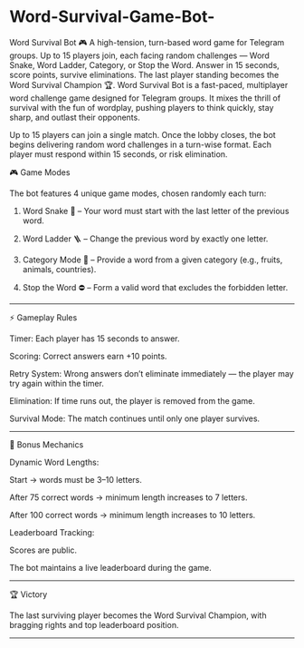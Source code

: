 # Word-Survival-Game-Bot-
Word Survival Bot 🎮 A high-tension, turn-based word game for Telegram groups. Up to 15 players join, each facing random challenges — Word Snake, Word Ladder, Category, or Stop the Word. Answer in 15 seconds, score points, survive eliminations. The last player standing becomes the Word Survival Champion 🏆.
Word Survival Bot is a fast-paced, multiplayer word challenge game designed for Telegram groups.
It mixes the thrill of survival with the fun of wordplay, pushing players to think quickly, stay sharp, and outlast their opponents.

Up to 15 players can join a single match. Once the lobby closes, the bot begins delivering random word challenges in a turn-wise format. Each player must respond within 15 seconds, or risk elimination.

🎮 Game Modes

The bot features 4 unique game modes, chosen randomly each turn:

1. Word Snake 🐍 – Your word must start with the last letter of the previous word.


2. Word Ladder 🪜 – Change the previous word by exactly one letter.


3. Category Mode 📂 – Provide a word from a given category (e.g., fruits, animals, countries).


4. Stop the Word ⛔ – Form a valid word that excludes the forbidden letter.




---

⚡ Gameplay Rules

Timer: Each player has 15 seconds to answer.

Scoring: Correct answers earn +10 points.

Retry System: Wrong answers don’t eliminate immediately — the player may try again within the timer.

Elimination: If time runs out, the player is removed from the game.

Survival Mode: The match continues until only one player survives.



---

🎯 Bonus Mechanics

Dynamic Word Lengths:

Start → words must be 3–10 letters.

After 75 correct words → minimum length increases to 7 letters.

After 100 correct words → minimum length increases to 10 letters.


Leaderboard Tracking:

Scores are public.

The bot maintains a live leaderboard during the game.




---

🏆 Victory

The last surviving player becomes the Word Survival Champion, with bragging rights and top leaderboard position.


---
